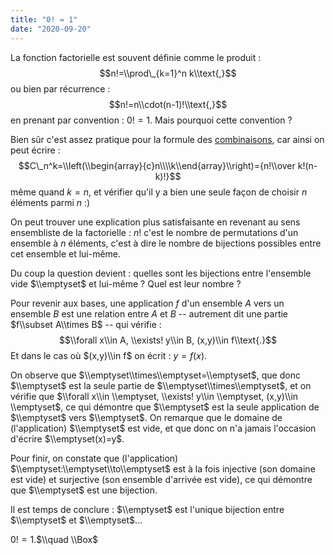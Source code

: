 ```yaml
---
title: "0! = 1"
date: "2020-09-20"
---
```


La fonction factorielle est souvent définie comme le produit : $$n!=\\prod\_{k=1}^n k\\text{,}$$ ou bien par récurrence : $$n!=n\\cdot(n-1)!\\text{,}$$ en prenant par convention : $0!=1$. Mais pourquoi cette convention ?

Bien sûr c'est assez pratique pour la formule des [combinaisons](https://fr.wikipedia.org/wiki/Combinaison_(math%C3%A9matiques)), car ainsi on peut écrire : $$C\_n^k=\\left(\\begin{array}{c}n\\\\k\\end{array}\\right)={n!\\over k!(n-k)!}$$ même quand $k=n$, et vérifier qu'il y a bien une seule façon de choisir $n$ éléments parmi $n$ :)

On peut trouver une explication plus satisfaisante en revenant au sens ensembliste de la factorielle : $n!$ c'est le nombre de permutations d'un ensemble à $n$ éléments, c'est à dire le nombre de bijections possibles entre cet ensemble et lui-même.

Du coup la question devient : quelles sont les bijections entre l'ensemble vide $\\emptyset$ et lui-même ? Quel est leur nombre ?

Pour revenir aux bases, une application $f$ d'un ensemble $A$ vers un ensemble $B$ est une relation entre $A$ et $B$ -- autrement dit une partie $f\\subset A\\times B$ -- qui vérifie : $$\\forall x\\in A, \\exists! y\\in B, (x,y)\\in f\\text{.}$$ Et dans le cas où $(x,y)\\in f$ on écrit : $y=f(x)$.

On observe que $\\emptyset\\times\\emptyset=\\emptyset$, que donc $\\emptyset$ est la seule partie de $\\emptyset\\times\\emptyset$, et on vérifie que $\\forall x\\in \\emptyset, \\exists! y\\in \\emptyset, (x,y)\\in \\emptyset$, ce qui démontre que $\\emptyset$ est la seule application de $\\emptyset$ vers $\\emptyset$. On remarque que le domaine de (l'application) $\\emptyset$ est vide, et que donc on n'a jamais l'occasion d'écrire $\\emptyset(x)=y$.

Pour finir, on constate que (l'application) $\\emptyset:\\emptyset\\to\\emptyset$ est à la fois injective (son domaine est vide) et surjective (son ensemble d'arrivée est vide), ce qui démontre que $\\emptyset$ est une bijection.

Il est temps de conclure : $\\emptyset$ est l'unique bijection entre $\\emptyset$ et $\\emptyset$...

$0!=1$.$\\quad \\Box$
